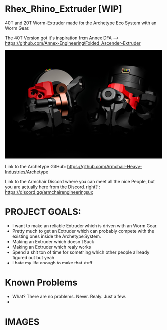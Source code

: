 # Rhex_Rhino_Extruder [WIP]
40T and 20T Worm-Extruder made for the Archetype Eco System with an Worm Gear.

The 40T Version got it's inspiration from Annex DFA 
--> https://github.com/Annex-Engineering/Folded_Ascender-Extruder

![6](Images/IMG_0381.jpeg)

Link to the Archetype GitHub: https://github.com/Armchair-Heavy-Industries/Archetype

Link to the Armchair Discord where you can meet all the nice People, but you are actually here from the Discord, right? : https://discord.gg/armchairengineeringsux

# PROJECT GOALS:
- I want to make an reliable Extruder which is driven with an Worm Gear.
- Pretty much to get an Extruder which can probably compete with the existing ones inside the Archetype System.
- Making an Extruder which doesn`t Suck
- Making an Extruder which realy works
- Spend a shit ton of time for something which other people allready figured out but yeah
- I hate my life enough to make that stuff

# Known Problems
- What? There are no problems. Never. Realy. Just a few.
- 
# IMAGES

#
